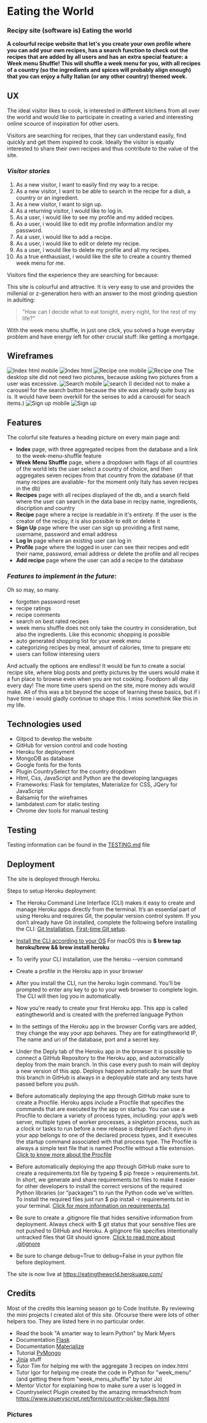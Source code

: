 # **Eating the World**

### Recipy site (software is) Eating the world

**A colourful recipe website that let's you create your own profile where you can add your own recipes,
has a search function to check out the recipes that are added by all users and has an extra special feature: a Week menu Shuffle!
This will shuffle a week menu for you, with all recipes of a country (so the ingredients and spices will probably align enough)
that you can enjoy a fully Italian (or any other country) themed week.**

## UX
The ideal visitor likes to cook, is interested in different kitchens from all over the world and would like to participate in creating a varied and interesting online scource of inspiration for other users.

Visitors are searching for recipes, that they can understand easily, find quickly and get them inspired to cook.
Ideally the visitor is equally interested to share their own recipes and thus contribute to the value of the site.

### _Visitor stories_
1. As a new visitor, I want to easily find my way to a recipe.
2. As a new visitor, I want to be able to search in the recipe for a dish, a country or an ingredient. 
3. As a new visitor, I want to sign up. 
4. As a returning visitor, I would like to log in.
5. As a user, i would like to see my profile and my added recipes.
6. As a user, i would like to edit my profile information and/or my password.
7. As a user, i would like to add a recipe.
8. As a user, i would like to edit or delete my recipe.
9. As a user, i would like to delete my profile and all my recipes. 
10. As a true enthausiast, i would like the site to create a country themed week menu for me.

Visitors find the experience they are searching for because:

This site is colourful and attractive. It is very easy to use and provides the millenial or z-generation hero with an answer to the 
most grinding question in adulting: 

>"How can I decide what to eat tonight, every night, for the rest of my life?"

With the week menu shuffle, in just one click, you solved a huge everyday problem and have energy left for other crucial stuff: like getting a mortgage. 

## Wireframes

![Index html mobile](/static/img/wireframes/index-html-mobile.png "index html mobile")
![Index html](/static/img/wireframes/Index-html.png "index html")
![Recipe one mobile](/static/img/wireframes/recipe-one-mobile.png "recipe one mobile")
![Recipe one](/static/img/wireframes/recipe-one.png "recipe one")
The desktop site did not need two pictures, because asking two pictures from a user was excessive. 
![Search mobile](/static/img/wireframes/search.png "search mobile")
![search](/static/img/wireframes/search-big.png "search")
(I decided not to make a carousel for the search button because the site was already quite busy as is. It would have been overkill for the senses 
to add a carousel for seach items.)
![Sign up mobile](/static/img/wireframes/sign-up-mobile.png "sign up mobile")
![Sign up](/static/img/wireframes/sign-up.png "sign up")


## Features

The colorful site features a heading picture on every main page and:

 - **Index** page, with three aggregated recipes from the database and a link to the week-menu-shuffle feature
 - **Week Menu Shuffle** page, where a dropdown with flags of all countries of the world lets the user select 
 a country of choice, and then aggregates seven recipes from that country from the database (if that many recipes are avaliable- for the moment only Italy has seven recipes in the db)
 - **Recipes** page with all recipes displayed of the db, and a search field where the user can search in the data base in recipy name, ingredients, discription and country
 - **Recipe** page where a recipe is readable in it's entirety. If the user is the creator of the recipy, it is also possible to edit or delete it
 - **Sign Up** page where the user can sign up providing a first name, username, password and email address
 - **Log In** page where an existing user can log in
 - **Profile** page where the logged in user can see their recipes and edit their name, password, email address or delete the profile and all recipes
 - **Add recipe** page where the user can add a recipe to the database

### _Features to implement in the future:_

Oh so may, so many. 

- forgotten password reset 
- recipe ratings
- recipe comments
- search on best rated recipes
- week menu shuffle does not only take the country in consideration, but also the ingredients. Like this economic shopping is possible
- auto generated shopping list for your week menu
- categorizing recipes by meal, amount of calories, time to prepare etc
- users can follow interesing users 

And actually the options are endless! It would be fun to create a social recipe site, where blog posts and pretty pictures by the users 
would make it a fun place to browse even when you are not cooking. Foodporn all day every day! The more time users spend on the site, more money ads would make.
All of this was a bit beyond the scope of learning these basics, but if i have time i would gladly continue to shape this. 
I miss somethink like this in my life.

## Technologies used
- Gitpod to develop the website
- GitHub for version control and code hosting
- Heroku for deployment
- MongoDB as database
- Google fonts for the fonts
- Plugin CountrySelect for the country dropdown
- Html, Css, JavaScript and Python are the developing languages
- Frameworks: Flask for templates, Materialize for CSS, JQery for JavaScript
- Balsamiq for the wireframes
- lambdatest.com for static testing
- Chrome dev tools for manual testing

## Testing
Testing information can be found in the [TESTING.md](TESTING.md "Testing") file

## Deployment
The site is deployed through Heroku.

Steps to setup Heroku deployment:

- The Heroku Command Line Interface (CLI) makes it easy to create and manage Heroku apps directly from the terminal. 
It’s an essential part of using Heroku and requires Git, the popular version control system. If you don’t already have Git installed, complete the following before installing the CLI: 
[Git Installation](https://git-scm.com/book/en/v2/Getting-Started-Installing-Git), [First-time Git setup](https://git-scm.com/book/en/v2/Getting-Started-First-Time-Git-Setup).

- [Install the CLI according to your OS](https://devcenter.heroku.com/articles/heroku-cli#download-and-install)
For macOS this is **$ brew tap heroku/brew && brew install heroku**

- To verify your CLI installation, use the heroku --version command

- Create a profile in the Heroku app in your browser

- After you install the CLI, run the heroku login command. You’ll be prompted to enter any key to go to your web browser to complete login. The CLI will then log you in automatically.
 
- Now you’re ready to create your first Heroku app. This app is called eatingtheworld and is created with the preferred language Python

- In the settings of the Heroku app in the browser Config vars are added, they change the way your app behaves. They are for eatingtheworld IP, The name and uri of the database, port and a secret key.

- Under the Deply tab of the Heroku app in the browser it is possible to connect a GitHub Repository to the Heroku app, and automatically deploy from the main branch. In this case every push to main will deploy a new version of this app. 
Deploys happen automatically: be sure that this branch in GitHub is always in a deployable state and any tests have passed before you push. 

- Before automatically deploying the app through GitHub make sure to create a Procfile. Heroku apps include a Procfile that specifies the commands that are executed by the app on startup. You can use a Procfile to declare a variety of process types, 
including: your app’s web server, multiple types of worker processes, a singleton process, such as a clock or tasks to run before a new release is deployed
Each dyno in your app belongs to one of the declared process types, and it executes the startup command associated with that process type. The Procfile is always a simple text file that is named Procfile without a file extension. [Click to know more about the Procfile](https://devcenter.heroku.com/articles/procfile)

- Before automatically deploying the app through GitHub make sure to create a requirements.txt file by typeing $ pip freeze > requirements.txt. In short,
 we generate and share requirements.txt files to make it easier for other developers to install the correct versions of the required Python libraries (or “packages”) to run the Python code we’ve written. To
 install the required files just run $ pip install -r requirements.txt in your terminal. [Click for more information on requirements.txt](https://blog.usejournal.com/why-and-how-to-make-a-requirements-txt-f329c685181e)

- Be sure to create a .gitignore file that hides sensitive information from deployment. Always check with $ git status that your sensitive files are not pushed to GitHub and Heroku. A gitignore file specifies intentionally untracked files that Git should ignore.
[Click to read more about .gitignore](https://git-scm.com/docs/gitignore)

- Be sure to change debug=True to debug=False in your python file before deployment. 

The site is now live at https://eatingtheworld.herokuapp.com/

## Credits

Most of the credits this learning season go to Code Institute. By reviewing the mini projects I created alot of this site. 
Ofcourse there were lots of other helpers too. They are listed here in no particular order.

- Read the book "A smarter way to learn Python" by Mark Myers
- Documentation [Flask](https://flask.palletsprojects.com/en/2.0.x/)
- Documentation [Materialize](https://materializecss.com/)
- Tutorial [PyMongo](https://pymongo.readthedocs.io/en/stable/tutorial.html)
- [Jinja](https://jinja.palletsprojects.com/en/2.11.x/templates/#filters) stuff
- Tutor Tim for helping me with the aggregate 3 recipes on index.html
- Tutor Igor for helping me create the code in Python for "week_menu" (and getting there from "week_menu_shuffle" by tutor Jo)
- Mentor Victor for explaining how to make sure a user is logged in
- Countryselect Plugin created by the amazing mrmarkfrench from https://www.jqueryscript.net/form/country-picker-flags.html


### Pictures

